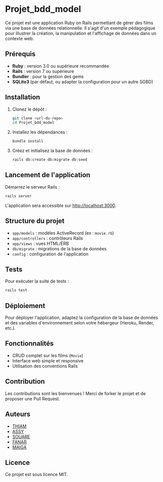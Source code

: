 # Projet_bdd_model

Ce projet est une application Ruby on Rails permettant de gérer des films via une base de données relationnelle. Il s'agit d'un exemple pédagogique pour illustrer la création, la manipulation et l'affichage de données dans un contexte web.

## Prérequis

- **Ruby** : version 3.0 ou supérieure recommandée
- **Rails** : version 7 ou supérieure
- **Bundler** : pour la gestion des gems
- **SQLite3** (par défaut, ou adapter la configuration pour un autre SGBD)

## Installation

1. Clonez le dépôt :
   ```bash
   git clone <url-du-repo>
   cd Projet_bdd_model
   ```

2. Installez les dépendances :
   ```bash
   bundle install
   ```

3. Créez et initialisez la base de données :
   ```bash
   rails db:create db:migrate db:seed
   ```

## Lancement de l'application

Démarrez le serveur Rails :
```bash
rails server
```
L'application sera accessible sur [http://localhost:3000](http://localhost:3000).

## Structure du projet

- `app/models` : modèles ActiveRecord (ex : `movie.rb`)
- `app/controllers` : contrôleurs Rails
- `app/views` : vues HTML/ERB
- `db/migrate` : migrations de la base de données
- `config` : configuration de l'application

## Tests

Pour exécuter la suite de tests :
```bash
rails test
```

## Déploiement

Pour déployer l'application, adaptez la configuration de la base de données et des variables d'environnement selon votre hébergeur (Heroku, Render, etc.).

## Fonctionnalités

- CRUD complet sur les films (`Movie`)
- Interface web simple et responsive
- Utilisation des conventions Rails

## Contribution

Les contributions sont les bienvenues ! Merci de forker le projet et de proposer une Pull Request.

## Auteurs
- [THIAM](https://github.com/thaliou)
- [ASSY](https://github.com/AssyaJalo)
- [SOUARE](https://github.com/bbkouty)
- [FANAR](https://github.com/fanarbandia)
- [MAIGA](https://github.com/Fadelion)

## Licence

Ce projet est sous licence MIT.
